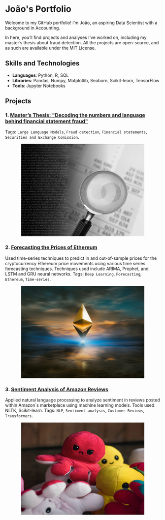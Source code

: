 # João's Portfolio

Welcome to my GitHub portfolio! I’m João, an aspiring Data Scientist with a background in Accounting.

In here, you’ll find projects and analyses I’ve worked on, including my master’s thesis about fraud detection. All the projects are open-source, and as such are available under the MIT License.

## Skills and Technologies
- **Languages**: Python, R, SQL
- **Libraries**: Pandas, Numpy, Matplotlib, Seaborn, Scikit-learn, TensorFlow
- **Tools**: Jupyter Notebooks

## Projects

### 1. [Master’s Thesis: "Decoding the numbers and language behind financial statement fraud"](https://github.com/JoaoBrasOliveira/portfolio/tree/main/masters_thesis)

Tags: `Large Language Models`, `Fraud detection`, `Financial statements`, `Securities and Exchange Comission`.

<div align="center">
  <img src="images/Picture2.png" alt="Ethereum Price Prediction" width="400" height="300" />
</div>

### 2. [Forecasting the Prices of Ethereum](https://github.com/JoaoBrasOliveira/ethereum)
Used time-series techniques to predict in and out-of-sample prices for the cryptocurrency Ethereum price movements using various time series forecasting techniques. 
Techniques used include ARIMA, Prophet, and LSTM and GRU neural networks.
Tags: `Deep Learning`, `Forecasting`, `Ethereum`, `Time-series`.

<div align="center">
  <img src="images/zoltan-tasi-uNXmhzcQjxg-unsplash.jpg" alt="Ethereum Price Prediction" width="400" height="300" />
</div>

### 3. [Sentiment Analysis of Amazon Reviews](https://github.com/JoaoBrasOliveira/amazonreviews_sentiment_analysis)
Applied natural language processing to analyze sentiment in reviews posted within Amazon´s marketplace using machine learning models.
Tools used: NLTK, Scikit-learn.
Tags: `NLP`, `Sentiment analysis`, `Customer Reviews`, `Transformers`.

<div align="center">
  <img src="images/mahdi-bafande-qgJ1rt7TeeY-unsplash.jpg" alt="Amazon Reviews Sentiment Analysis" width="400" height="300" />
</div>
